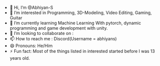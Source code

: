 - 👋 Hi, I’m @Abhiyan-S
- 👀 I’m interested in Programming, 3D-Modeling, Video Editing, Gaming, Guitar
- 🌱 I’m currently learning Machine Learning With pytorch, dynamic programming and game development with unity.
- 💞️ I’m looking to collaborate on : 
- 📫 How to reach me : Discord(Username = abhiyans)
- 😄 Pronouns: He/Him
- ⚡ Fun fact: Most of the things listed in interested started before I was 13 years old.

<!---
Abhiyan-S/Abhiyan-S is a ✨ special ✨ repository because its `README.md` (this file) appears on your GitHub profile.
You can click the Preview link to take a look at your changes.
--->

